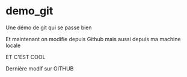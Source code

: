 # demo_git
Une démo de git qui se passe bien

Et maintenant on modifie depuis Github
mais aussi depuis ma machine locale

ET C'EST COOL

Dernière modif sur GITHUB
